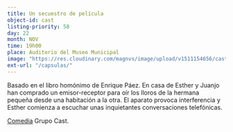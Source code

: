 ```yaml
---
title: Un secuestro de película
object-id: cast
listing-priority: 58
day: 22
month: NOV
time: 19h00
place: Auditorio del Museo Municipal
image: "https://res.cloudinary.com/magnvs/image/upload/v1511154656/cast_olaacj.jpg"
ext-url: "/capsulas/"
---
```


Basado en el libro homónimo de Enrique Páez. En casa de Esther y Juanjo han comprado un emisor-receptor para oír los lloros de la hermana pequeña desde una habitación a la otra. El aparato provoca interferencia y Esther comienza a escuchar unas inquietantes conversaciones telefónicas.

<u>Comedia</u> Grupo Cast.
